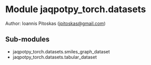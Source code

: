 Module jaqpotpy_torch.datasets
==============================
Author: Ioannis Pitoskas (jpitoskas@gmail.com)

Sub-modules
-----------
* jaqpotpy_torch.datasets.smiles_graph_dataset
* jaqpotpy_torch.datasets.tabular_dataset